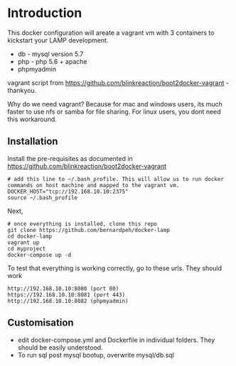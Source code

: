 # Introduction

This docker configuration will areate a vagrant vm with 3 containers to kickstart your LAMP development.

* db - mysql version 5.7
* php - php 5.6 + apache
* phpmyadmin

vagrant script from https://github.com/blinkreaction/boot2docker-vagrant - thankyou.

Why do we need vagrant? Because for mac and windows users, its much faster to use nfs or samba for file sharing. For linux users, you dont need this workaround.

## Installation
Install the pre-requisites as documented in https://github.com/blinkreaction/boot2docker-vagrant

```
# add this line to ~/.bash_profile. This will allow us to run docker commands on host machine and mapped to the vagrant vm.
DOCKER_HOST="tcp://192.168.10.10:2375"
source ~/.bash_profile
```

Next,

```
# once everything is installed, clone this repo
git clone https://github.com/bernardpeh/docker-lamp
cd docker-lamp
vagrant up
cd myproject
docker-compose up -d
```

To test that everything is working correctly, go to these urls. They should work

```
http://192.168.10.10:8080 (port 80)
https://192.168.10.10:8081 (port 443)
http://192.168.10.10:8082 (phpmyadmin)
```

## Customisation

* edit docker-compose.yml and Dockerfile in individual folders. They should be easily understood.
* To run sql post mysql bootup, overwrite mysql/db.sql

